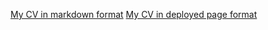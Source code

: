 [My CV in markdown format](https://https://askirka.github.io/rsschool-cv/#education)
[My CV in deployed page format](https://askirka.github.io/rsschool-cv/#education)
